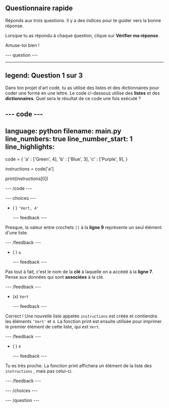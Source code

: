 ## Questionnaire rapide

Réponds aux trois questions. Il y a des indices pour te guider vers la bonne réponse.

Lorsque tu as répondu à chaque question, clique sur **Vérifier ma réponse**.

Amuse-toi bien !

--- question ---

---
legend: Question 1 sur 3
---
Dans ton projet d'art codé, tu as utilisé des listes et des dictionnaires pour coder une forme en une lettre. Le code ci-dessous utilise des **listes** et des **dictionnaires**. Quel sera le résultat de ce code une fois exécuté ?

--- code ---
---
language: python filename: main.py line_numbers: true line_number_start: 1
line_highlights:
---
code = { 'a' : ['Green', 4], 'b' : ['Blue', 3], 'c' : ['Purple', 9], }

instructions = code['a']

print(instructions[0])

--- /code ---

--- choices ---

- ( ) `'Vert, 4'`

  --- feedback ---

Presque, la valeur entre crochets `[]` à la **ligne 9** représente un seul élément d'une liste.

  --- /feedback ---

- ( ) `a`

  --- feedback ---

Pas tout à fait, c'est le nom de la **clé** à laquelle on a accédé à la **ligne 7**. Pense aux données qui sont **associées** à la clé.

  --- /feedback ---

- (x) `Vert`

  --- feedback ---

Correct ! Une nouvelle liste appelée `instructions` est créée et contiendra les éléments `'Vert'` et `4`. La fonction print est ensuite utilisée pour imprimer le premier élément de cette liste, qui est `Vert`.

  --- /feedback ---

- ( ) `4`

  --- feedback ---

Tu es très proche. La fonction print affichera un élément de la liste des `instructions` , mais pas celui-ci.

  --- /feedback ---

--- /choices ---

--- /question ---
